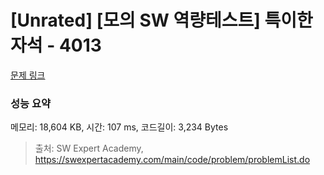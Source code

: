 # [Unrated] [모의 SW 역량테스트] 특이한 자석 - 4013 

[문제 링크](https://swexpertacademy.com/main/code/problem/problemDetail.do?contestProbId=AWIeV9sKkcoDFAVH) 

### 성능 요약

메모리: 18,604 KB, 시간: 107 ms, 코드길이: 3,234 Bytes



> 출처: SW Expert Academy, https://swexpertacademy.com/main/code/problem/problemList.do